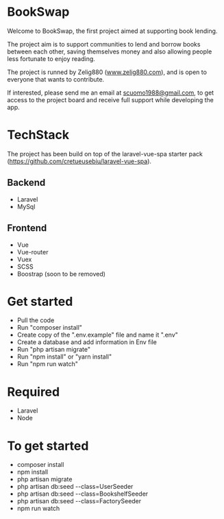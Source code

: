 # BookSwap

Welcome to BookSwap, the first project aimed at supporting book lending.

The project aim is to support communities to lend and borrow books between each other, saving themselves money and also allowing people less fortunate to enjoy reading.

The project is runned by Zelig880 (www.zelig880.com), and is open to everyone that wants to contribute.

If interested, please send me an email at scuomo1988@gmail.com, to get access to the project board and receive full support while developing the app. 

# TechStack

The project has been build on top of the laravel-vue-spa starter pack (https://github.com/cretueusebiu/laravel-vue-spa).

## Backend
- Laravel
- MySql

## Frontend
- Vue
- Vue-router
- Vuex
- SCSS
- Boostrap (soon to be removed)

# Get started

- Pull the code
- Run "composer install"
- Create copy of the ".env.example" file and name it ".env"
- Create a database and add information in Env file
- Run "php artisan migrate"
- Run "npm install" or "yarn install"
- Run "npm run watch"

# Required

- Laravel
- Node

# To get started

- composer install
- npm install
- php artisan migrate
- php artisan db:seed --class=UserSeeder
- php artisan db:seed --class=BookshelfSeeder
- php artisan db:seed --class=FactorySeeder
- npm run watch
